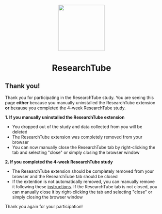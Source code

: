 <p align="center">
	<img src="../img/logo.png" width="152" />
</p>
<h1 align="center">
    ResearchTube
</h1>

## Thank you!
Thank you for participating in the ResearchTube study. You are seeing this page **either** because you manually uninstalled the ResearchTube extension **or** bexause you completed the 4-week ResearchTube study.

**1. If you manually uninstalled the ResearchTube extension**
- You dropped out of the study and data collected from you will be deleted  
- The ResearchTube extension was completely removed from your browser
- You can now manually close the ResearchTube tab by right-clicking the tab and selecting "close" or simply closing the browser window

**2. If you completed the 4-week ResearchTube study**<br/>
- The ResearchTube extension should be completely removed from your browser and the ResearchTube tab should be closed
- If the extention is not automatically removed, you can manually remove it following these [instructions](https://support.google.com/chrome_webstore/answer/2664769?hl=en). If the ResearchTube tab is not closed, you can manually close it by right-clicking the tab and selecting "close" or simply closing the browser window

Thank you again for your participation!
